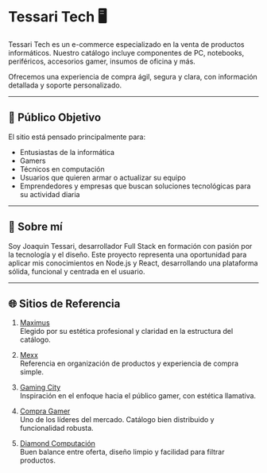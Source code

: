 # Tessari Tech 🖥️

Tessari Tech es un e-commerce especializado en la venta de productos informáticos. Nuestro catálogo incluye componentes de PC, notebooks, periféricos, accesorios gamer, insumos de oficina y más.

Ofrecemos una experiencia de compra ágil, segura y clara, con información detallada y soporte personalizado.

---

## 🎯 Público Objetivo

El sitio está pensado principalmente para:

- Entusiastas de la informática
- Gamers
- Técnicos en computación
- Usuarios que quieren armar o actualizar su equipo
- Emprendedores y empresas que buscan soluciones tecnológicas para su actividad diaria

---

## 👤 Sobre mí

Soy Joaquin Tessari, desarrollador Full Stack en formación con pasión por la tecnología y el diseño. Este proyecto representa una oportunidad para aplicar mis conocimientos en Node.js y React, desarrollando una plataforma sólida, funcional y centrada en el usuario.

---

## 🌐 Sitios de Referencia

1. [Maximus](https://www.maximus.com.ar)  
   Elegido por su estética profesional y claridad en la estructura del catálogo.

2. [Mexx](https://www.mexx.com.ar)  
   Referencia en organización de productos y experiencia de compra simple.

3. [Gaming City](https://gamingcity.com.ar)  
   Inspiración en el enfoque hacia el público gamer, con estética llamativa.

4. [Compra Gamer](https://compragamer.com)  
   Uno de los líderes del mercado. Catálogo bien distribuido y funcionalidad robusta.

5. [Diamond Computación](https://diamondcomputacion.com.ar)  
   Buen balance entre oferta, diseño limpio y facilidad para filtrar productos.
